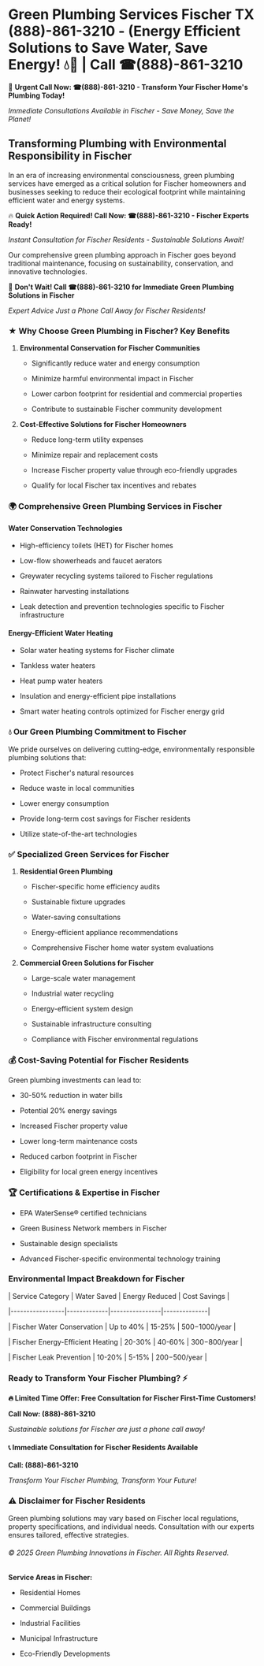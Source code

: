 # Green Plumbing Services Fischer TX (888)-861-3210 - (Energy Efficient Solutions to Save Water, Save Energy! 💧🌿 | Call ☎(888)-861-3210

🚨 **Urgent Call Now: ☎(888)-861-3210 - Transform Your Fischer Home's Plumbing Today!**
*Immediate Consultations Available in Fischer - Save Money, Save the Planet!*

## Transforming Plumbing with Environmental Responsibility in Fischer

In an era of increasing environmental consciousness, green plumbing services have emerged as a critical solution for Fischer homeowners and businesses seeking to reduce their ecological footprint while maintaining efficient water and energy systems. 

🔥 **Quick Action Required! Call Now: ☎(888)-861-3210 - Fischer Experts Ready!**
*Instant Consultation for Fischer Residents - Sustainable Solutions Await!*

Our comprehensive green plumbing approach in Fischer goes beyond traditional maintenance, focusing on sustainability, conservation, and innovative technologies.

🚨 **Don't Wait! Call ☎(888)-861-3210 for Immediate Green Plumbing Solutions in Fischer**
*Expert Advice Just a Phone Call Away for Fischer Residents!*

### ★ Why Choose Green Plumbing in Fischer? Key Benefits

1. **Environmental Conservation for Fischer Communities** 
   - Significantly reduce water and energy consumption
   - Minimize harmful environmental impact in Fischer
   - Lower carbon footprint for residential and commercial properties
   - Contribute to sustainable Fischer community development

2. **Cost-Effective Solutions for Fischer Homeowners** 
   - Reduce long-term utility expenses
   - Minimize repair and replacement costs
   - Increase Fischer property value through eco-friendly upgrades
   - Qualify for local Fischer tax incentives and rebates

### 🌍 Comprehensive Green Plumbing Services in Fischer

#### Water Conservation Technologies
- High-efficiency toilets (HET) for Fischer homes
- Low-flow showerheads and faucet aerators
- Greywater recycling systems tailored to Fischer regulations
- Rainwater harvesting installations
- Leak detection and prevention technologies specific to Fischer infrastructure

#### Energy-Efficient Water Heating
- Solar water heating systems for Fischer climate
- Tankless water heaters
- Heat pump water heaters
- Insulation and energy-efficient pipe installations
- Smart water heating controls optimized for Fischer energy grid

### 💧 Our Green Plumbing Commitment to Fischer

We pride ourselves on delivering cutting-edge, environmentally responsible plumbing solutions that:
- Protect Fischer's natural resources
- Reduce waste in local communities
- Lower energy consumption
- Provide long-term cost savings for Fischer residents
- Utilize state-of-the-art technologies

### ✅ Specialized Green Services for Fischer

1. **Residential Green Plumbing**
   - Fischer-specific home efficiency audits
   - Sustainable fixture upgrades
   - Water-saving consultations
   - Energy-efficient appliance recommendations
   - Comprehensive Fischer home water system evaluations

2. **Commercial Green Solutions for Fischer**
   - Large-scale water management
   - Industrial water recycling
   - Energy-efficient system design
   - Sustainable infrastructure consulting
   - Compliance with Fischer environmental regulations

### 💰 Cost-Saving Potential for Fischer Residents

Green plumbing investments can lead to:
- 30-50% reduction in water bills
- Potential 20% energy savings
- Increased Fischer property value
- Lower long-term maintenance costs
- Reduced carbon footprint in Fischer
- Eligibility for local green energy incentives

### 🏆 Certifications & Expertise in Fischer

- EPA WaterSense® certified technicians
- Green Business Network members in Fischer
- Sustainable design specialists
- Advanced Fischer-specific environmental technology training

### Environmental Impact Breakdown for Fischer

| Service Category | Water Saved | Energy Reduced | Cost Savings |
|-----------------|-------------|----------------|--------------|
| Fischer Water Conservation | Up to 40% | 15-25% | $500-$1000/year |
| Fischer Energy-Efficient Heating | 20-30% | 40-60% | $300-$800/year |
| Fischer Leak Prevention | 10-20% | 5-15% | $200-$500/year |

### Ready to Transform Your Fischer Plumbing? ⚡

**🔥 Limited Time Offer: Free Consultation for Fischer First-Time Customers!**

**Call Now: (888)-861-3210**
*Sustainable solutions for Fischer are just a phone call away!*

#### 📞 Immediate Consultation for Fischer Residents Available

**Call: (888)-861-3210**
*Transform Your Fischer Plumbing, Transform Your Future!*

### ⚠️ Disclaimer for Fischer Residents

Green plumbing solutions may vary based on Fischer local regulations, property specifications, and individual needs. Consultation with our experts ensures tailored, effective strategies.

###### © 2025 Green Plumbing Innovations in Fischer. All Rights Reserved.

**Service Areas in Fischer:** 
- Residential Homes
- Commercial Buildings
- Industrial Facilities
- Municipal Infrastructure
- Eco-Friendly Developments